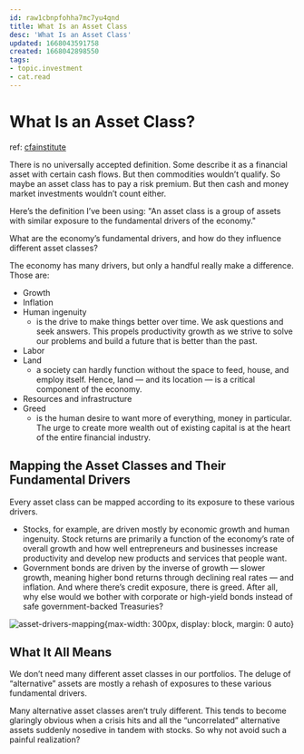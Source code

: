 ```yaml
---
id: raw1cbnpfohha7mc7yu4qnd
title: What Is an Asset Class
desc: 'What Is an Asset Class'
updated: 1668043591758
created: 1668042898550
tags:
- topic.investment
- cat.read
---
```

# What Is an Asset Class?

ref: [cfainstitute](https://blogs.cfainstitute.org/investor/2019/12/30/what-is-an-asset-class/)

There is no universally accepted definition. Some describe it as a financial asset with certain cash flows. But then commodities wouldn’t qualify. So maybe an asset class has to pay a risk premium. But then cash and money market investments wouldn’t count either.

Here’s the definition I’ve been using: "An asset class is a group of assets with similar exposure to the fundamental drivers of the economy."

What are the economy’s fundamental drivers, and how do they influence different asset classes?

The economy has many drivers, but only a handful really make a difference. Those are:
- Growth
- Inflation
- Human ingenuity
    - is the drive to make things better over time. We ask questions and seek answers. This propels productivity growth as we strive to solve our problems and build a future that is better than the past.
- Labor
- Land
    - a society can hardly function without the space to feed, house, and employ itself. Hence, land — and its location — is a critical component of the economy.
- Resources and infrastructure
- Greed
    - is the human desire to want more of everything, money in particular. The urge to create more wealth out of existing capital is at the heart of the entire financial industry.

## Mapping the Asset Classes and Their Fundamental Drivers

Every asset class can be mapped according to its exposure to these various drivers. 
- Stocks, for example, are driven mostly by economic growth and human ingenuity. Stock returns are primarily a function of the economy’s rate of overall growth and how well entrepreneurs and businesses increase productivity and develop new products and services that people want.
- Government bonds are driven by the inverse of growth — slower growth, meaning higher bond returns through declining real rates — and inflation. And where there’s credit exposure, there is greed. After all, why else would we bother with corporate or high-yield bonds instead of safe government-backed Treasuries?

![asset-drivers-mapping](https://i2.wp.com/blogs.cfainstitute.org/investor/files/2019/12/Asset-Class-Chart.jpg?resize=768%2C831&ssl=1){max-width: 300px, display: block, margin: 0 auto}

## What It All Means

We don’t need many different asset classes in our portfolios. The deluge of “alternative” assets are mostly a rehash of exposures to these various fundamental drivers.

Many alternative asset classes aren’t truly different. This tends to become glaringly obvious when a crisis hits and all the “uncorrelated” alternative assets suddenly nosedive in tandem with stocks. So why not avoid such a painful realization?